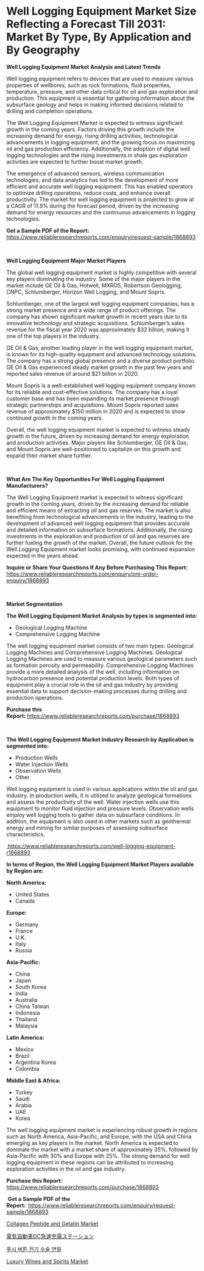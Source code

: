 <p><h1>Well Logging Equipment Market Size Reflecting a Forecast Till 2031: Market By Type, By Application and By Geography</h1></p><p><strong>Well Logging Equipment Market Analysis and Latest Trends</strong></p>
<p><p>Well logging equipment refers to devices that are used to measure various properties of wellbores, such as rock formations, fluid properties, temperature, pressure, and other data critical for oil and gas exploration and production. This equipment is essential for gathering information about the subsurface geology and helps in making informed decisions related to drilling and completion operations.</p><p>The Well Logging Equipment Market is expected to witness significant growth in the coming years. Factors driving this growth include the increasing demand for energy, rising drilling activities, technological advancements in logging equipment, and the growing focus on maximizing oil and gas production efficiency. Additionally, the adoption of digital well logging technologies and the rising investments in shale gas exploration activities are expected to further boost market growth.</p><p>The emergence of advanced sensors, wireless communication technologies, and data analytics has led to the development of more efficient and accurate well logging equipment. This has enabled operators to optimize drilling operations, reduce costs, and enhance overall productivity. The market for well logging equipment is projected to grow at a CAGR of 11.9% during the forecast period, driven by the increasing demand for energy resources and the continuous advancements in logging technologies.</p></p>
<p><strong>Get a Sample PDF of the Report:&nbsp;</strong> <a href="https://www.reliableresearchreports.com/enquiry/request-sample/1868893">https://www.reliableresearchreports.com/enquiry/request-sample/1868893</a></p>
<p>&nbsp;</p>
<p><strong>Well Logging Equipment Major Market Players</strong></p>
<p><p>The global well logging equipment market is highly competitive with several key players dominating the industry. Some of the major players in the market include GE Oil & Gas, Hotwell, MXROS, Robertson Geologging, CNPC, Schlumberger, Horizon Well Logging, and Mount Sopris.</p><p>Schlumberger, one of the largest well logging equipment companies, has a strong market presence and a wide range of product offerings. The company has shown significant market growth in recent years due to its innovative technology and strategic acquisitions. Schlumberger’s sales revenue for the fiscal year 2020 was approximately $32 billion, making it one of the top players in the industry.</p><p>GE Oil & Gas, another leading player in the well logging equipment market, is known for its high-quality equipment and advanced technology solutions. The company has a strong global presence and a diverse product portfolio. GE Oil & Gas experienced steady market growth in the past few years and reported sales revenue of around $21 billion in 2020.</p><p>Mount Sopris is a well-established well logging equipment company known for its reliable and cost-effective solutions. The company has a loyal customer base and has been expanding its market presence through strategic partnerships and acquisitions. Mount Sopris reported sales revenue of approximately $150 million in 2020 and is expected to show continued growth in the coming years.</p><p>Overall, the well logging equipment market is expected to witness steady growth in the future, driven by increasing demand for energy exploration and production activities. Major players like Schlumberger, GE Oil & Gas, and Mount Sopris are well-positioned to capitalize on this growth and expand their market share further.</p></p>
<p>&nbsp;</p>
<p><strong>What Are The Key Opportunities For Well Logging Equipment Manufacturers?</strong></p>
<p><p>The Well Logging Equipment market is expected to witness significant growth in the coming years, driven by the increasing demand for reliable and efficient means of extracting oil and gas reserves. The market is also benefiting from technological advancements in the industry, leading to the development of advanced well logging equipment that provides accurate and detailed information on subsurface formations. Additionally, the rising investments in the exploration and production of oil and gas reserves are further fueling the growth of the market. Overall, the future outlook for the Well Logging Equipment market looks promising, with continued expansion expected in the years ahead.</p></p>
<p><strong>Inquire or Share Your Questions If Any Before Purchasing This Report:</strong> <a href="https://www.reliableresearchreports.com/enquiry/pre-order-enquiry/1868893">https://www.reliableresearchreports.com/enquiry/pre-order-enquiry/1868893</a></p>
<p>&nbsp;</p>
<p><strong>Market Segmentation</strong></p>
<p><strong>The Well Logging Equipment Market Analysis by types is segmented into:</strong></p>
<p><ul><li>Geological Logging Machine</li><li>Comprehensive Logging Machine</li></ul></p>
<p><p>The well logging equipment market consists of two main types: Geological Logging Machines and Comprehensive Logging Machines. Geological Logging Machines are used to measure various geological parameters such as formation porosity and permeability. Comprehensive Logging Machines provide a more detailed analysis of the well, including information on hydrocarbon presence and potential production levels. Both types of equipment play a crucial role in the oil and gas industry by providing essential data to support decision-making processes during drilling and production operations.</p></p>
<p><strong>Purchase this Report:&nbsp;</strong><a href="https://www.reliableresearchreports.com/purchase/1868893">https://www.reliableresearchreports.com/purchase/1868893</a></p>
<p>&nbsp;</p>
<p><strong>The Well Logging Equipment Market Industry Research by Application is segmented into:</strong></p>
<p><ul><li>Production Wells</li><li>Water Injection Wells</li><li>Observation Wells</li><li>Other</li></ul></p>
<p><p>Well logging equipment is used in various applications within the oil and gas industry. In production wells, it is utilized to analyze geological formations and assess the productivity of the well. Water injection wells use this equipment to monitor fluid injection and pressure levels. Observation wells employ well logging tools to gather data on subsurface conditions. In addition, the equipment is also used in other markets such as geothermal energy and mining for similar purposes of assessing subsurface characteristics.</p></p>
<p><a href="https://www.reliableresearchreports.com/well-logging-equipment-r1868893">&nbsp;https://www.reliableresearchreports.com/well-logging-equipment-r1868893</a></p>
<p><strong>In terms of Region, the Well Logging Equipment Market Players available by Region are:</strong></p>
<p>
    <p> <strong> North America: </strong>
        <ul>
            <li>United States</li>
            <li>Canada</li>
        </ul>
        </p> 
    <p> <strong> Europe: </strong>
        <ul>
            <li>Germany</li>
            <li>France</li>
            <li>U.K.</li>
            <li>Italy</li>
            <li>Russia</li>
        </ul>
        </p> 
    <p> <strong> Asia-Pacific: </strong>
        <ul>
            <li>China</li>
            <li>Japan</li>
            <li>South Korea</li>
            <li>India</li>
            <li>Australia</li>
            <li>China Taiwan</li>
            <li>Indonesia</li>
            <li>Thailand</li>
            <li>Malaysia</li>
        </ul>
        </p> 
    <p> <strong> Latin America: </strong>
        <ul>
            <li>Mexico</li>
            <li>Brazil</li>
            <li>Argentina Korea</li>
            <li>Colombia</li>
        </ul>
        </p> 
    <p> <strong> Middle East & Africa: </strong>
        <ul>
            <li>Turkey</li>
            <li>Saudi</li>
            <li>Arabia</li>
            <li>UAE</li>
            <li>Korea</li>
        </ul>
    </p>
    </p>
<p><p>The well logging equipment market is experiencing robust growth in regions such as North America, Asia-Pacific, and Europe, with the USA and China emerging as key players in the market. North America is expected to dominate the market with a market share of approximately 35%, followed by Asia-Pacific with 30% and Europe with 25%. The strong demand for well logging equipment in these regions can be attributed to increasing exploration activities in the oil and gas industry.</p></p>
<p><strong>Purchase this Report: </strong><a href="https://www.reliableresearchreports.com/purchase/1868893">https://www.reliableresearchreports.com/purchase/1868893</a></p>
<p>&nbsp;<strong>Get a Sample PDF of the Report:&nbsp;&nbsp;</strong><a href="https://www.reliableresearchreports.com/enquiry/request-sample/1868893">https://www.reliableresearchreports.com/enquiry/request-sample/1868893</a></p>
<p><strong></strong></p>
<p><p><a href="https://github.com/zkngisync/Market-Research-Report-List-1/blob/main/collagen-peptide-and-gelatin-market.md">Collagen Peptide and Gelatin Market</a></p><p><a href="https://github.com/RandallRunte2023/Market-Research-Report-List-1/blob/main/1473031153080.md">電気自動車DC急速充電ステーション</a></p><p><a href="https://github.com/PhilToryphy7876567/Market-Research-Report-List-2/blob/main/7454255163530.md">푸시 버튼 전기 수술 연필</a></p><p><a href="https://github.com/brendafegmorris532/Market-Research-Report-List-1/blob/main/luxury-wines-and-spirits-market.md">Luxury Wines and Spirits Market</a></p></p>